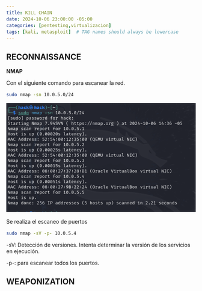 ```yaml
---
title: KILL CHAIN
date: 2024-10-06 23:00:00 -05:00
categories: [pentesting,virtualizacion]
tags: [kali, metasploit]  # TAG names should always be lowercase
---
```



## RECONNAISSANCE

**NMAP**

Con el siguiente comando para escanear la red.

```bash
sudo nmap -sn 10.0.5.0/24
```

![alt text](/assets/images/nmap1.png)


Se realiza el escaneo de puertos

```bash
sudo nmap -sV -p- 10.0.5.4
```

-sV: Detección de versiones. Intenta determinar la versión de los servicios en ejecución.

-p-: para escanear todos los puertos.


## WEAPONIZATION
